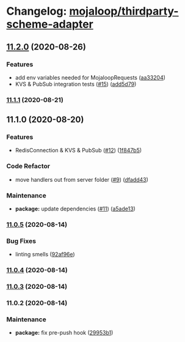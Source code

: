 # Changelog: [mojaloop/thirdparty-scheme-adapter](https://github.com/mojaloop/thirdparty-scheme-adapter)
## [11.2.0](https://github.com/mojaloop/thirdparty-scheme-adapter/compare/v11.1.1...v11.2.0) (2020-08-26)


### Features

* add env variables needed for MojaloopRequests ([aa33204](https://github.com/mojaloop/thirdparty-scheme-adapter/commit/aa332047e9953e3cb37066c415c2de7191fc2a50))
* KVS & PubSub integration tests ([#15](https://github.com/mojaloop/thirdparty-scheme-adapter/issues/15)) ([add5d79](https://github.com/mojaloop/thirdparty-scheme-adapter/commit/add5d79e69af72ecb726a1ddd11f4550737e1ae3))

### [11.1.1](https://github.com/mojaloop/thirdparty-scheme-adapter/compare/v11.1.0...v11.1.1) (2020-08-21)

## 11.1.0 (2020-08-20)


### Features

* RedisConnection & KVS & PubSub ([#12](https://github.com/mojaloop/thirdparty-scheme-adapter/issues/12)) ([1f847b5](https://github.com/mojaloop/thirdparty-scheme-adapter/commit/1f847b508eee4b77235f673ef621cd9456e04339))


### Code Refactor

* move handlers out from server folder ([#9](https://github.com/mojaloop/thirdparty-scheme-adapter/issues/9)) ([dfadd43](https://github.com/mojaloop/thirdparty-scheme-adapter/commit/dfadd43c6d78b7b3a96094274593c7d829ec6ca1))


### Maintenance

* **package:** update dependencies ([#11](https://github.com/mojaloop/thirdparty-scheme-adapter/issues/11)) ([a5ade13](https://github.com/mojaloop/thirdparty-scheme-adapter/commit/a5ade13a463c656c8df35ae648ce66b61ac23084))

### [11.0.5](https://github.com/mojaloop/thirdparty-scheme-adapter/compare/v11.0.4...v11.0.5) (2020-08-14)


### Bug Fixes

* linting smells ([92af96e](https://github.com/mojaloop/thirdparty-scheme-adapter/commit/92af96e7aa2aeb8b87cf5a3a845bfd5b8479897c))

### [11.0.4](https://github.com/mojaloop/thirdparty-scheme-adapter/compare/v11.0.3...v11.0.4) (2020-08-14)

### [11.0.3](https://github.com/mojaloop/thirdparty-scheme-adapter/compare/v11.0.2...v11.0.3) (2020-08-14)

### 11.0.2 (2020-08-14)


### Maintenance

* **package:** fix pre-push hook ([29953b1](https://github.com/mojaloop/thirdparty-scheme-adapter/commit/29953b1d8a182e65e6cbad37aafd26484f8574b3))
